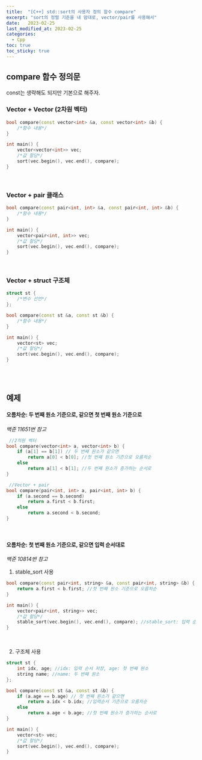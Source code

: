 ```yaml
---
title:  "[C++] std::sort의 사용자 정의 함수 compare"
excerpt: "sort의 정렬 기준을 내 맘대로, vector/pair를 사용해서"
date:   2023-02-25
last_modified_at: 2023-02-25
categories:
  - Cpp
toc: true
toc_sticky: true
---
```


## compare 함수 정의문  
const는 생략해도 되지만 기본으로 해주자.  
### Vector + Vector (2차원 벡터)  
```c++
bool compare(const vector<int> &a, const vector<int> &b) {
	/*함수 내용*/
}

int main() {
	vector<vector<int>> vec;
	/*값 할당*/
	sort(vec.begin(), vec.end(), compare);
}
```
<br>

### Vector + pair 클래스  
```c++
bool compare(const pair<int, int> &a, const pair<int, int> &b) {
	/*함수 내용*/
}

int main() {
	vector<pair<int, int>> vec;
	/*값 할당*/
	sort(vec.begin(), vec.end(), compare);
}
```
<br>

### Vector + struct 구조체
```c++
struct st {
	/*변수 선언*/
};

bool compare(const st &a, const st &b) {
	/*함수 내용*/
}

int main() {
	vector<st> vec;
	/*값 할당*/
	sort(vec.begin(), vec.end(), compare);
}
```  
<br>
<br>

## 예제
#### 오름차순: 두 번째 원소 기준으로, 같으면 첫 번째 원소 기준으로
*백준 11651번 참고*  
```c++
 //2차원 벡터
bool compare(vector<int> a, vector<int> b) {
	if (a[1] == b[1]) // 두 번째 원소가 같으면
		return a[0] < b[0]; //첫 번째 원소 기즌으로 오름차순
	else
		return a[1] < b[1]; //두 번째 원소가 증가하는 순서로
}
```
```c++
 //Vector + pair
bool compare(pair<int, int> a, pair<int, int> b) {
	if (a.second == b.second)
		return a.first < b.first;
	else
		return a.second < b.second;
}
```
<br>

#### 오름차순: 첫 번째 원소 기준으로, 같으면 입력 순서대로
*백준 10814번 참고*  
1. stable_sort 사용

```c++
bool compare(const pair<int, string> &a, const pair<int, string> &b) {
	return a.first < b.first; //첫 번째 원소 기준으로 오름차순
}

int main() {
	vector<pair<int, string>> vec;
	/*값 할당*/
	stable_sort(vec.begin(), vec.end(), compare); //stable_sort: 입력 순서 유지
}
```
<br>

2. 구조체 사용

```c++
struct st {
	int idx, age; //idx: 입력 순서 저장, age: 첫 번째 원소
	string name; //name: 두 번째 원소
};

bool compare(const st &a, const st &b) {
	if (a.age == b.age) // 첫 번째 원소가 같으면
		return a.idx < b.idx; //입력순서 기즌으로 오름차순
	else
		return a.age < b.age; //첫 번째 원소가 증가하는 순서로
}

int main() {
	vector<st> vec;
	/*값 할당*/
	sort(vec.begin(), vec.end(), compare);
}
```
<br>

<br>
<br>